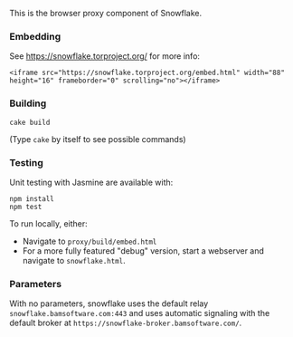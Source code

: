 This is the browser proxy component of Snowflake.

### Embedding

See https://snowflake.torproject.org/ for more info:
```
<iframe src="https://snowflake.torproject.org/embed.html" width="88" height="16" frameborder="0" scrolling="no"></iframe>
```

### Building

```
cake build
```
(Type `cake` by itself to see possible commands)

### Testing

Unit testing with Jasmine are available with:
```
npm install
npm test
```

To run locally, either:
- Navigate to `proxy/build/embed.html`
- For a more fully featured "debug" version,
  start a webserver and navigate to `snowflake.html`.

### Parameters

With no parameters,
snowflake uses the default relay `snowflake.bamsoftware.com:443` and
uses automatic signaling with the default broker at
`https://snowflake-broker.bamsoftware.com/`.
